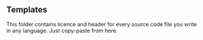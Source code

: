 Templates
---------

This folder contains licence and header for every source code file you write in any language. Just copy-paste from here.